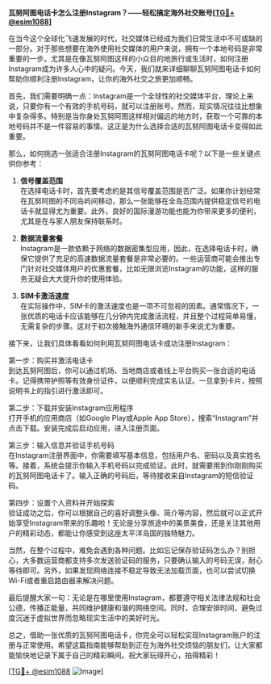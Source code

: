 **瓦努阿图电话卡怎么注册Instagram？——轻松搞定海外社交账号[[TG💪+ @esim1088](https://t.me/s/esim1088)]**

在当今这个全球化飞速发展的时代，社交媒体已经成为我们日常生活中不可或缺的一部分。对于那些想要在海外使用社交媒体的用户来说，拥有一个本地号码是非常重要的一步。尤其是在像瓦努阿图这样的小众目的地旅行或生活时，如何注册Instagram成为许多人心中的疑问。今天，我们就来详细聊聊瓦努阿图电话卡如何帮助你顺利注册Instagram，让你的海外社交之旅更加顺畅。

首先，我们需要明确一点：Instagram是一个全球性的社交媒体平台，理论上来说，只要你有一个有效的手机号码，就可以注册账号。然而，现实情况往往比想象中复杂得多。特别是当你身处瓦努阿图这样相对偏远的地方时，获取一个可靠的本地号码并不是一件容易的事情。这正是为什么选择合适的瓦努阿图电话卡变得如此重要。

那么，如何挑选一张适合注册Instagram的瓦努阿图电话卡呢？以下是一些关键点供你参考：

1. **信号覆盖范围**  
   在选择电话卡时，首先要考虑的是其信号覆盖范围是否广泛。如果你计划经常在瓦努阿图的不同岛屿间移动，那么一张能够在全岛范围内提供稳定信号的电话卡就显得尤为重要。此外，良好的国际漫游功能也能为你带来更多的便利，尤其是在与家人朋友保持联系时。

2. **数据流量套餐**  
   Instagram是一款依赖于网络的数据密集型应用，因此，在选择电话卡时，确保它提供了充足的高速数据流量套餐是非常必要的。一些运营商可能会推出专门针对社交媒体用户的优惠套餐，比如无限浏览Instagram的功能，这样的服务无疑会大大提升你的使用体验。

3. **SIM卡激活速度**  
   在实际操作中，SIM卡的激活速度也是一项不可忽视的因素。通常情况下，一张优质的电话卡应该能够在几分钟内完成激活流程，并且整个过程简单易懂，无需复杂的步骤。这对于初次接触海外通信环境的新手来说尤为重要。

接下来，让我们具体看看如何利用瓦努阿图电话卡成功注册Instagram：

第一步：购买并激活电话卡  
到达瓦努阿图后，你可以通过机场、当地商店或者线上平台购买一张合适的电话卡。记得携带护照等有效身份证件，以便顺利完成实名认证。一旦拿到卡片，按照说明书上的指引进行激活即可。

第二步：下载并安装Instagram应用程序  
打开手机的应用商店（如Google Play或Apple App Store），搜索“Instagram”并点击下载。安装完成后启动应用，进入注册页面。

第三步：输入信息并验证手机号码  
在Instagram注册界面中，你需要填写基本信息，包括用户名、密码以及真实姓名等。接着，系统会提示你输入手机号码以完成验证。此时，就需要用到你刚刚购买的瓦努阿图电话卡了。输入正确的号码后，等待接收来自Instagram的短信验证码。

第四步：设置个人资料并开始探索  
验证成功之后，你可以根据自己的喜好调整头像、简介等内容，然后就可以正式开始享受Instagram带来的乐趣啦！无论是分享旅途中的美景美食，还是关注其他用户的精彩动态，都能让你感受到这座太平洋岛国的独特魅力。

当然，在整个过程中，难免会遇到各种问题。比如忘记保存验证码怎么办？别担心，大多数运营商都支持多次发送验证码的服务，只要确认输入的号码无误，耐心等待即可。另外，如果发现网络连接不稳定导致无法加载页面，也可以尝试切换Wi-Fi或者重启路由器来解决问题。

最后提醒大家一句：无论是在哪里使用Instagram，都要遵守相关法律法规和社会公德，传播正能量，共同维护健康和谐的网络空间。同时，合理安排时间，避免过度沉迷于虚拟世界而忽略现实生活中的美好时光。

总之，借助一张优质的瓦努阿图电话卡，你完全可以轻松实现Instagram账户的注册与正常使用。希望这篇指南能够帮助到正在为海外社交烦恼的朋友们，让大家都能愉快地记录下属于自己的精彩瞬间。祝大家玩得开心，拍得精彩！

[[TG💪+ @esim1088](https://t.me/s/esim1088) ![Image](https://i.postimg.cc/4NQfJmqS/Snipaste-2025-05-13-00-14-12.png)]